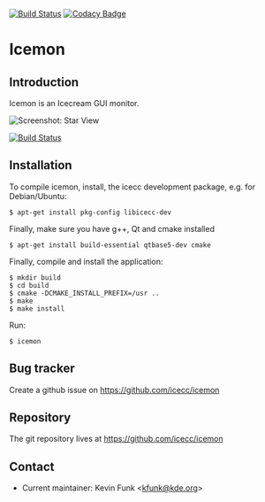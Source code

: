 [![Build Status](https://travis-ci.org/icecc/icemon.svg?branch=v3.0.1)](https://travis-ci.org/icecc/icemon) [![Codacy Badge](https://api.codacy.com/project/badge/Grade/b8bc2d59bad544258a47209cc9bfb8e7)](https://www.codacy.com/app/icecc/icemon?utm_source=github.com&amp;utm_medium=referral&amp;utm_content=icecc/icemon&amp;utm_campaign=Badge_Grade)

Icemon
======

Introduction
------------

Icemon is an Icecream GUI monitor.

![Screenshot: Star View](https://github.com/icecc/icemon/wiki/screenshots/icemon-starview.png)

[![Build Status](https://travis-ci.org/icecc/icemon.svg?branch=master)](https://travis-ci.org/icecc/icemon)

Installation
------------

To compile icemon, install, the icecc development package, e.g. for Debian/Ubuntu:

    $ apt-get install pkg-config libicecc-dev

Finally, make sure you have g++, Qt and cmake installed

    $ apt-get install build-essential qtbase5-dev cmake

Finally, compile and install the application:

    $ mkdir build
    $ cd build
    $ cmake -DCMAKE_INSTALL_PREFIX=/usr ..
    $ make
    $ make install

Run:

    $ icemon

Bug tracker
-----------

Create a github issue on https://github.com/icecc/icemon

Repository
----------

The git repository lives at https://github.com/icecc/icemon

Contact
-------

- Current maintainer: Kevin Funk \<kfunk@kde.org\>
